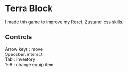 # Terra Block
 
I made this game to improve my React, Zustand, css skills.

## Controls

Arrow keys : move  
Spacebar: interact  
Tab : inventory  
1~8 : change equip item  
